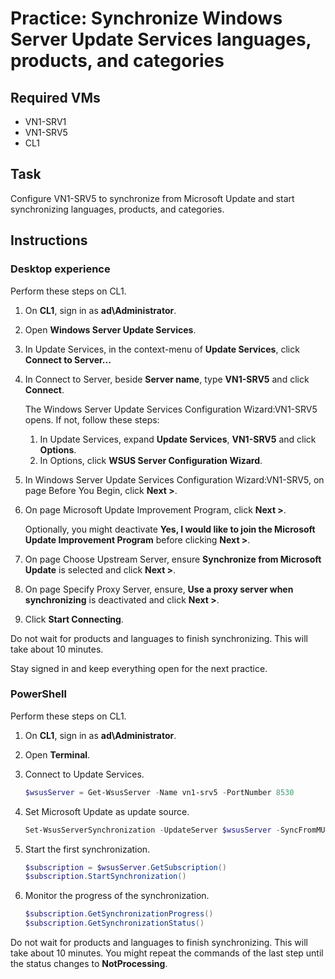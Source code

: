 # Practice: Synchronize Windows Server Update Services languages, products, and categories

## Required VMs

* VN1-SRV1
* VN1-SRV5
* CL1

## Task

Configure VN1-SRV5 to synchronize from Microsoft Update and start synchronizing languages, products, and categories.

## Instructions

### Desktop experience

Perform these steps on CL1.

1. On **CL1**, sign in as **ad\Administrator**.
1. Open **Windows Server Update Services**.
1. In Update Services, in the context-menu of **Update Services**, click **Connect to Server...**
1. In Connect to Server, beside **Server name**, type **VN1-SRV5** and click **Connect**.

    The Windows Server Update Services Configuration Wizard:VN1-SRV5 opens. If not, follow these steps:

    1. In Update Services, expand **Update Services**, **VN1-SRV5** and click **Options**.
    1. In Options, click **WSUS Server Configuration Wizard**.
1. In Windows Server Update Services Configuration Wizard:VN1-SRV5, on page Before You Begin, click **Next >**.
1. On page Microsoft Update Improvement Program, click **Next >**.

    Optionally, you might deactivate **Yes, I would like to join the Microsoft Update Improvement Program** before clicking **Next >**.

1. On page Choose Upstream Server, ensure **Synchronize from Microsoft Update** is selected and click **Next >**.
1. On page Specify Proxy Server, ensure, **Use a proxy server when synchronizing** is deactivated and click **Next >**.
1. Click **Start Connecting**.

Do not wait for products and languages to finish synchronizing. This will take about 10 minutes.

Stay signed in and keep everything open for the next practice.

### PowerShell

Perform these steps on CL1.

1. On **CL1**, sign in as **ad\Administrator**.
1. Open **Terminal**.
1. Connect to Update Services.

    ````powershell
    $wsusServer = Get-WsusServer -Name vn1-srv5 -PortNumber 8530
    ````

1. Set Microsoft Update as update source.

    ````powershell
    Set-WsusServerSynchronization -UpdateServer $wsusServer -SyncFromMU
    ````

1. Start the first synchronization.

    ````powershell
    $subscription = $wsusServer.GetSubscription()
    $subscription.StartSynchronization()
    ````

1. Monitor the progress of the synchronization.

    ````powershell
    $subscription.GetSynchronizationProgress()
    $subscription.GetSynchronizationStatus()
    ````

Do not wait for products and languages to finish synchronizing. This will take about 10 minutes. You might repeat the commands of the last step until the status changes to **NotProcessing**.
